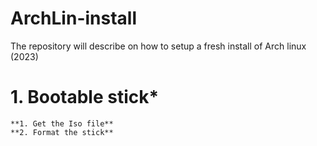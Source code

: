 # ArchLin-install
The repository will describe on how to setup a fresh install of Arch linux (2023)

# 1. Bootable stick*
    **1. Get the Iso file**
    **2. Format the stick**


